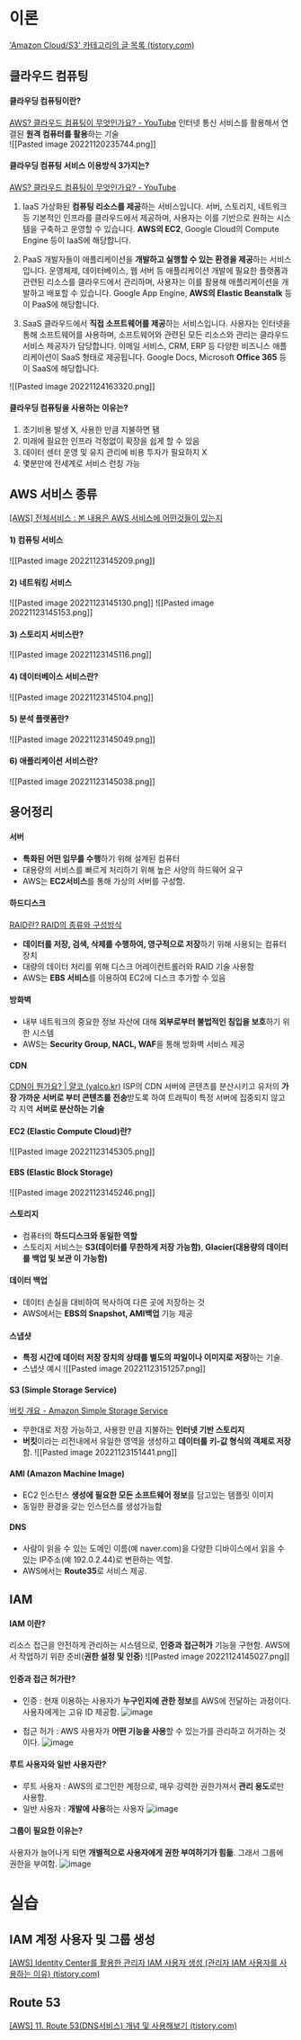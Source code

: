 # 이론
['Amazon Cloud/S3' 카테고리의 글 목록 (tistory.com)](https://inpa.tistory.com/category/Amazon%20Cloud/S3)

## 클라우드 컴퓨팅
#### 클라우딩 컴퓨팅이란?
[AWS? 클라우드 컴퓨팅이 무엇인가요? - YouTube](https://www.youtube.com/watch?v=IH7mUwunzlo&t=32s#t=15.262537240325928)
인터넷 통신 서비스를 활용해서 연결된 **원격 컴퓨터를 활용**하는 기술	
![[Pasted image 20221120235744.png]]


#### 클라우딩 컴퓨팅 서비스 이용방식 3가지는?
[AWS? 클라우드 컴퓨팅이 무엇인가요? - YouTube](https://www.youtube.com/watch?v=IH7mUwunzlo&t=32s#t=206.9138160371933)

1. IaaS
가상화된 **컴퓨팅 리소스를 제공**하는 서비스입니다. 서버, 스토리지, 네트워크 등 기본적인 인프라를 클라우드에서 제공하며, 사용자는 이를 기반으로 원하는 시스템을 구축하고 운영할 수 있습니다. **AWS의 EC2**, Google Cloud의 Compute Engine 등이 IaaS에 해당합니다.

2. PaaS
개발자들이 애플리케이션을 **개발하고 실행할 수 있는 환경을 제공**하는 서비스입니다. 운영체제, 데이터베이스, 웹 서버 등 애플리케이션 개발에 필요한 플랫폼과 관련된 리소스를 클라우드에서 관리하며, 사용자는 이를 활용해 애플리케이션을 개발하고 배포할 수 있습니다. Google App Engine, **AWS의 Elastic Beanstalk** 등이 PaaS에 해당합니다.

3. SaaS 
클라우드에서 **직접 소프트웨어를 제공**하는 서비스입니다. 사용자는 인터넷을 통해 소프트웨어를 사용하며, 소프트웨어와 관련된 모든 리소스와 관리는 클라우드 서비스 제공자가 담당합니다. 이메일 서비스, CRM, ERP 등 다양한 비즈니스 애플리케이션이 SaaS 형태로 제공됩니다. Google Docs, Microsoft **Office 365** 등이 SaaS에 해당합니다.

![[Pasted image 20221124163320.png]]


#### 클라우딩 컴퓨팅을 사용하는 이유는?
1) 초기비용 발생 X, 사용한 만큼 지불하면 됌
2) 미래에 필요한 인프라 걱정없이 확장을 쉽게 할 수 있음
3) 데이터 센터 운영 및 유지 관리에 비용 투자가 필요하지 X
4) 몇분만에 전세계로 서비스 런칭 가능


## AWS 서비스 종류
 [[AWS] 전체서비스 : 본 내용은 AWS 서비스에 어떤것들이 있는지](https://medium.com/harrythegreat/aws-%EC%95%84%EB%A7%88%EC%A1%B4%EC%9B%B9%EC%84%9C%EB%B9%84%EC%8A%A4-overview-1-4cc3ffdd6b59)
#### 1) 컴퓨팅 서비스
![[Pasted image 20221123145209.png]]


#### 2) 네트워킹 서비스
![[Pasted image 20221123145130.png]]
![[Pasted image 20221123145153.png]]


#### 3) 스토리지 서비스란?
![[Pasted image 20221123145116.png]]


#### 4) 데이터베이스 서비스란?
![[Pasted image 20221123145104.png]]


#### 5) 분석 플랫폼란?
![[Pasted image 20221123145049.png]]


#### 6) 애플리케이션 서비스란?
![[Pasted image 20221123145038.png]]


## 용어정리
#### 서버
- **특화된 어떤 임무를 수행**하기 위해 설계된 컴퓨터
- 대용량의 서비스를 빠르게 처리하기 위해 높은 사양의 하드웨어 요구
- AWS는 **EC2서비스**를 통해 가상의 서버를 구성함.

#### 하드디스크
[RAID란? RAID의 종류와 구성방식](https://jwprogramming.tistory.com/24)
- **데이터를 저장, 검색, 삭제를 수행하여, 영구적으로 저장**하기 위해 사용되는 컴퓨터 장치
- 대량의 데이터 처리를 위해 디스크 어레이컨트롤러와 RAID 기술 사용함
- AWS는 **EBS 서비스**를 이용하여 EC2에 디스크 추가할 수 있음


#### 방화벽
- 내부 네트워크의 중요한 정보 자산에 대해 **외부로부터 불법적인 침입을 보호**하기 위한 시스템
- AWS는 **Security Group, NACL, WAF**을 통해 방화벽 서비스 제공


#### CDN
[CDN이 뭔가요? | 얄코 (yalco.kr)](https://www.yalco.kr/46_cdn/)
ISP의 CDN 서버에 콘텐츠를 분산시키고 유저의 **가장 가까운 서버로 부터 콘텐츠를 전송**받도록 하여 트래픽이 특정 서버에 집중되지 않고 각 지역 **서버로 분산하는 기술**


#### EC2 (Elastic Compute Cloud)란?
![[Pasted image 20221123145305.png]]


#### EBS (Elastic Block Storage)
![[Pasted image 20221123145246.png]]

#### 스토리지
- 컴퓨터의 **하드디스크와 동일한 역할**
- 스토리지 서비스는 **S3(데이터를 무한하게 저장 가능함)**, **Glacier(대용량의 데이터를 백업 및 보관 이 가능함)**


#### 데이터 백업
- 데이터 손실을 대비하여 복사하여 다른 곳에 저장하는 것
- AWS에서는 **EBS의 Snapshot, AMI백업** 기능 제공


#### 스냅샷
- **특정 시간에 데이터 저장 장치의 상태를 별도의 파일이나 이미지로 저장**하는 기술.
- 스냅샷 예시
![[Pasted image 20221123151257.png]]


#### S3 (Simple Storage Service)
[버킷 개요 - Amazon Simple Storage Service](https://docs.aws.amazon.com/ko_kr/AmazonS3/latest/userguide/UsingBucket.html)
- 무한대로 저장 가능하고, 사용한 만큼 지불하는 **인터넷 기반 스토리지**
- **버킷**이라는 리전내에서 유일한 영역을 생성하고 **데이터를 키-값 형식의 객체로 저장**함.
![[Pasted image 20221123151441.png]]

#### AMI (Amazon Machine Image)
- EC2 인스턴스 **생성에 필요한 모든 소프트웨어 정보**를 담고있는 템플릿 이미지
- 동일한 환경을 갖는 인스턴스를 생성가능함

#### DNS
- 사람이 읽을 수 있는 도메인 이름(예 naver.com)을 다양한 디바이스에서 읽을 수 있는 IP주소(예 192.0.2.44)로 변환하는 역할.
- AWS에서는 **Route35**로 서비스 제공.

## IAM
#### IAM 이란?
리소스 접근을 안전하게 관리하는 시스템으로, **인증과 접근허가** 기능을 구현함.
AWS에서 작업하기 위한 준비(**권한 설정 및 인증**)
![[Pasted image 20221124145027.png]]


#### 인증과 접근 허가란?
- 인증 : 현재 이용하는 사용자가 **누구인지에 관한 정보**를 AWS에 전달하는 과정이다. 사용자에게는 고유 ID 제공함.
![image](https://github.com/sprae114/Study/assets/52237184/4e42df01-380b-4311-b7a9-981fee2fb06f)

- 접근 허가 : AWS 사용자가 **어떤 기능을 사용**할 수 있는가를 관리하고 허가하는 것이다. 
![image](https://github.com/sprae114/Study/assets/52237184/d651b8e0-6a34-44a3-a15e-9de2fed89869)


#### 루트 사용자와 일반 사용자란?
- 루트 사용자 : AWS의 로그인한 계정으로, 매우 강력한 권한가져서 **관리 용도**로만 사용함.
- 일반 사용자 : **개발에 사용**하는 사용자
![image](https://github.com/sprae114/Study/assets/52237184/db4be643-fcf3-4e6d-9db3-25cf67e7cf44)


#### 그룹이 필요한 이유는?
사용자가 늘어나게 되면 **개별적으로 사용자에게 권한 부여하기가 힘듦**. 그래서 그룹에 권한을 부여함.
![image](https://github.com/sprae114/Study/assets/52237184/25767470-cb38-4ff9-ba7c-c054b9aea080)


# 실습
## IAM 계정 사용자 및 그룹 생성
[[AWS] Identity Center를 활용한 관리자 IAM 사용자 생성 (관리자 IAM 사용자를 사용하는 이유) (tistory.com)](https://growth-coder.tistory.com/115)

## Route 53 
[[AWS] 11. Route 53(DNS서비스) 개념 및 사용해보기 (tistory.com)](https://goddaehee.tistory.com/350)